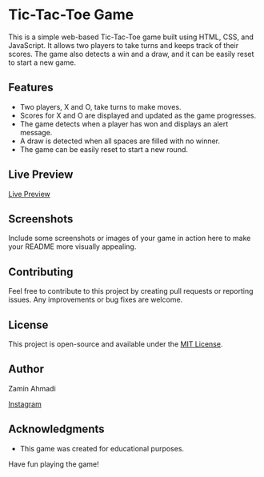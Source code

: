 # Tic-Tac-Toe Game

This is a simple web-based Tic-Tac-Toe game built using HTML, CSS, and JavaScript. It allows two players to take turns and keeps track of their scores. The game also detects a win and a draw, and it can be easily reset to start a new game.

## Features

- Two players, X and O, take turns to make moves.
- Scores for X and O are displayed and updated as the game progresses.
- The game detects when a player has won and displays an alert message.
- A draw is detected when all spaces are filled with no winner.
- The game can be easily reset to start a new round.

## Live Preview
[Live Preview](https://zee-tictactoe-game.netlify.app/)

## Screenshots

Include some screenshots or images of your game in action here to make your README more visually appealing.

## Contributing

Feel free to contribute to this project by creating pull requests or reporting issues. Any improvements or bug fixes are welcome.

## License

This project is open-source and available under the [MIT License](LICENSE).

## Author

Zamin Ahmadi

[Instagram](https://www.instagram.com/zmyn.17/)

## Acknowledgments

- This game was created for educational purposes.

Have fun playing the game!